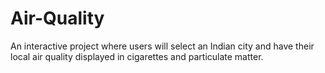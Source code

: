 # Air-Quality
An interactive project where users will select an Indian city and have their local air quality displayed in cigarettes and particulate matter.
